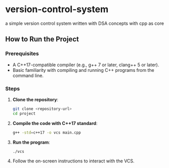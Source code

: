 # version-control-system
a simple version control system written with DSA concepts with cpp as core

## How to Run the Project

### Prerequisites
- A C++17-compatible compiler (e.g., g++ 7 or later, clang++ 5 or later).
- Basic familiarity with compiling and running C++ programs from the command line.

### Steps

1. **Clone the repository**:
    ```bash
    git clone <repository-url>
    cd project
    ```

2. **Compile the code with C++17 standard**:
    ```bash
    g++ -std=c++17 -o vcs main.cpp
    ```

3. **Run the program**:
    ```bash
    ./vcs
    ```

4. Follow the on-screen instructions to interact with the VCS.
